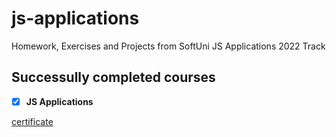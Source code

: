 # js-applications
Homework, Exercises and Projects from SoftUni JS Applications 2022 Track

## Successully completed courses

- [x] **JS Applications**

[certificate](https://softuni.bg/certificates/details/130391/25711365)
